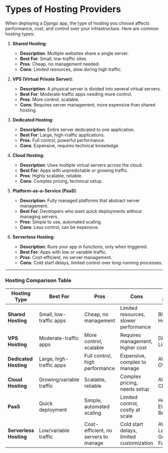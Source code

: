# Types of Hosting Providers

When deploying a Django app, the type of hosting you choose affects performance, cost, and control over your infrastructure. Here are common hosting types:

1. **Shared Hosting**:
   - **Description**: Multiple websites share a single server.
   - **Best For**: Small, low-traffic sites.
   - **Pros**: Cheap, no management needed.
   - **Cons**: Limited resources, slow during high traffic.

2. **VPS (Virtual Private Server)**:
   - **Description**: A physical server is divided into several virtual servers.
   - **Best For**: Moderate-traffic apps needing more control.
   - **Pros**: More control, scalable.
   - **Cons**: Requires server management, more expensive than shared hosting.

3. **Dedicated Hosting**:
   - **Description**: Entire server dedicated to one application.
   - **Best For**: Large, high-traffic applications.
   - **Pros**: Full control, powerful performance.
   - **Cons**: Expensive, requires technical knowledge.

4. **Cloud Hosting**:
   - **Description**: Uses multiple virtual servers across the cloud.
   - **Best For**: Apps with unpredictable or growing traffic.
   - **Pros**: Highly scalable, reliable.
   - **Cons**: Complex pricing, technical setup.

5. **Platform-as-a-Service (PaaS)**:
   - **Description**: Fully managed platforms that abstract server management.
   - **Best For**: Developers who want quick deployments without managing servers.
   - **Pros**: Simple to use, automated scaling.
   - **Cons**: Less control, can be expensive.

6. **Serverless Hosting**:
   - **Description**: Runs your app in functions, only when triggered.
   - **Best For**: Apps with low or variable traffic.
   - **Pros**: Cost-efficient, no server management.
   - **Cons**: Cold start delays, limited control over long-running processes.

---

### Hosting Comparison Table

| **Hosting Type**       | **Best For**               | **Pros**                               | **Cons**                               | **Example Providers**       |
|------------------------|----------------------------|----------------------------------------|----------------------------------------|-----------------------------|
| **Shared Hosting**      | Small, low-traffic apps    | Cheap, no management                   | Limited resources, slower performance  | Bluehost, HostGator          |
| **VPS Hosting**         | Moderate-traffic apps      | More control, scalable                 | Requires management, higher cost       | DigitalOcean, Linode         |
| **Dedicated Hosting**   | Large, high-traffic apps   | Full control, high performance         | Expensive, complex to manage           | AWS EC2, OVHcloud            |
| **Cloud Hosting**       | Growing/variable traffic   | Scalable, reliable                     | Complex pricing, needs setup           | AWS, Google Cloud            |
| **PaaS**                | Quick deployment           | Simple, automated scaling              | Limited control, costly at scale       | Heroku, AWS Elastic Beanstalk|
| **Serverless Hosting**  | Low/variable traffic       | Cost-efficient, no servers to manage   | Cold start delays, limited customization | AWS Lambda, Google Functions |
